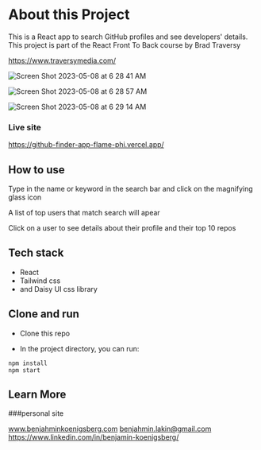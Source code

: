 # About this Project

This is a React app to search GitHub profiles and see developers' details. This project is part of the React Front To Back course by Brad Traversy

https://www.traversymedia.com/

![Screen Shot 2023-05-08 at 6 28 41 AM](https://user-images.githubusercontent.com/116445988/236801562-bf936aba-05eb-4e62-aeac-2975908ad618.png)

![Screen Shot 2023-05-08 at 6 28 57 AM](https://user-images.githubusercontent.com/116445988/236801573-e02a1dbf-41ad-4c1e-b7d2-0e98814d083b.png)

![Screen Shot 2023-05-08 at 6 29 14 AM](https://user-images.githubusercontent.com/116445988/236801592-306fec52-aaa2-4e05-8ec1-72d9257be9c0.png)

### Live site

https://github-finder-app-flame-phi.vercel.app/

## How to use

Type in the name or keyword in the search bar and click on the magnifying glass icon

A list of top users that match search will apear

Click on a user to see details about their profile and their top 10 repos


## Tech stack

* React 
* Tailwind css 
* and Daisy UI css library 

## Clone and run

* Clone this repo

* In the project directory, you can run:

```
npm install
npm start
 ```

## Learn More

###personal site

www.benjahminkoenigsberg.com
benjahmin.lakin@gmail.com
https://www.linkedin.com/in/benjamin-koenigsberg/


